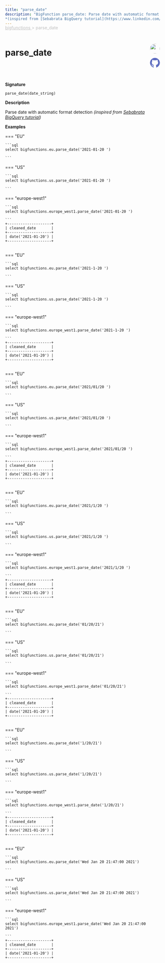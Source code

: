 ```yaml
---
title: "parse_date"
description: "BigFunction parse_date: Parse date with automatic format detection
*(inspired from [Sebabrata BigQuery tutorial](https://www.linkedin.com/feed/update/urn:li:activity:6989555205612670976/))*"
---
```


<span style="color: silver; position: relative; top: -1rem">
  <a href=".." style="color: silver">bigfunctions </a> > parse_date
</span>

# parse_date


<div style="position: relative; top: -4rem; margin-bottom:  -2rem; text-align: right; z-index: 9999;">
  
  <a href="https://www.linkedin.com/in/sebo-banerjee/" title="Credits: Sebabrata Banerjee" target="_blank">
    <img src="https://media-exp1.licdn.com/dms/image/C4D03AQHFfCabt6UuLw/profile-displayphoto-shrink_200_200/0/1662473522711?e=1672272000&v=beta&t=hlhzWEk4UwQyaZmwNN1u9_F3DeRCLNwYgQrym-OiMC8" width="32" style=" border-radius: 50% !important">
  </a>
  
  <a href="{REPO_URL}/tree/main/bigfunctions/parse_date.yaml" title="Edit on GitHub" target="_blank"><svg xmlns="http://www.w3.org/2000/svg" width="32" height="32" viewBox="0 0 24 24"><path fill="#5d6cc0" d="M12 0c-6.626 0-12 5.373-12 12 0 5.302 3.438 9.8 8.207 11.387.599.111.793-.261.793-.577v-2.234c-3.338.726-4.033-1.416-4.033-1.416-.546-1.387-1.333-1.756-1.333-1.756-1.089-.745.083-.729.083-.729 1.205.084 1.839 1.237 1.839 1.237 1.07 1.834 2.807 1.304 3.492.997.107-.775.418-1.305.762-1.604-2.665-.305-5.467-1.334-5.467-5.931 0-1.311.469-2.381 1.236-3.221-.124-.303-.535-1.524.117-3.176 0 0 1.008-.322 3.301 1.23.957-.266 1.983-.399 3.003-.404 1.02.005 2.047.138 3.006.404 2.291-1.552 3.297-1.23 3.297-1.23.653 1.653.242 2.874.118 3.176.77.84 1.235 1.911 1.235 3.221 0 4.609-2.807 5.624-5.479 5.921.43.372.823 1.102.823 2.222v3.293c0 .319.192.694.801.576 4.765-1.589 8.199-6.086 8.199-11.386 0-6.627-5.373-12-12-12z"/></svg></a>
</div>



**Signature** 
```
parse_date(date_string)
```

**Description**

Parse date with automatic format detection
*(inspired from [Sebabrata BigQuery tutorial](https://www.linkedin.com/feed/update/urn:li:activity:6989555205612670976/))*





**Examples**













=== "EU"

    ```sql
    select bigfunctions.eu.parse_date('2021-01-20 ')
    
    ```




=== "US"

    ```sql
    select bigfunctions.us.parse_date('2021-01-20 ')
    
    ```




=== "europe-west1"

    ```sql
    select bigfunctions.europe_west1.parse_date('2021-01-20 ')
    
    ```









<pre style="margin-top: -1rem;">
<code style="padding-top: 0px; padding-bottom: 0px;">+--------------------+
| cleaned_date       |
+--------------------+
| date(&#39;2021-01-20&#39;) |
+--------------------+
</code>
</pre>



















=== "EU"

    ```sql
    select bigfunctions.eu.parse_date('2021-1-20 ')
    
    ```




=== "US"

    ```sql
    select bigfunctions.us.parse_date('2021-1-20 ')
    
    ```




=== "europe-west1"

    ```sql
    select bigfunctions.europe_west1.parse_date('2021-1-20 ')
    
    ```









<pre style="margin-top: -1rem;">
<code style="padding-top: 0px; padding-bottom: 0px;">+--------------------+
| cleaned_date       |
+--------------------+
| date(&#39;2021-01-20&#39;) |
+--------------------+
</code>
</pre>



















=== "EU"

    ```sql
    select bigfunctions.eu.parse_date('2021/01/20 ')
    
    ```




=== "US"

    ```sql
    select bigfunctions.us.parse_date('2021/01/20 ')
    
    ```




=== "europe-west1"

    ```sql
    select bigfunctions.europe_west1.parse_date('2021/01/20 ')
    
    ```









<pre style="margin-top: -1rem;">
<code style="padding-top: 0px; padding-bottom: 0px;">+--------------------+
| cleaned_date       |
+--------------------+
| date(&#39;2021-01-20&#39;) |
+--------------------+
</code>
</pre>



















=== "EU"

    ```sql
    select bigfunctions.eu.parse_date('2021/1/20 ')
    
    ```




=== "US"

    ```sql
    select bigfunctions.us.parse_date('2021/1/20 ')
    
    ```




=== "europe-west1"

    ```sql
    select bigfunctions.europe_west1.parse_date('2021/1/20 ')
    
    ```









<pre style="margin-top: -1rem;">
<code style="padding-top: 0px; padding-bottom: 0px;">+--------------------+
| cleaned_date       |
+--------------------+
| date(&#39;2021-01-20&#39;) |
+--------------------+
</code>
</pre>



















=== "EU"

    ```sql
    select bigfunctions.eu.parse_date('01/20/21')
    
    ```




=== "US"

    ```sql
    select bigfunctions.us.parse_date('01/20/21')
    
    ```




=== "europe-west1"

    ```sql
    select bigfunctions.europe_west1.parse_date('01/20/21')
    
    ```









<pre style="margin-top: -1rem;">
<code style="padding-top: 0px; padding-bottom: 0px;">+--------------------+
| cleaned_date       |
+--------------------+
| date(&#39;2021-01-20&#39;) |
+--------------------+
</code>
</pre>



















=== "EU"

    ```sql
    select bigfunctions.eu.parse_date('1/20/21')
    
    ```




=== "US"

    ```sql
    select bigfunctions.us.parse_date('1/20/21')
    
    ```




=== "europe-west1"

    ```sql
    select bigfunctions.europe_west1.parse_date('1/20/21')
    
    ```









<pre style="margin-top: -1rem;">
<code style="padding-top: 0px; padding-bottom: 0px;">+--------------------+
| cleaned_date       |
+--------------------+
| date(&#39;2021-01-20&#39;) |
+--------------------+
</code>
</pre>



















=== "EU"

    ```sql
    select bigfunctions.eu.parse_date('Wed Jan 20 21:47:00 2021')
    
    ```




=== "US"

    ```sql
    select bigfunctions.us.parse_date('Wed Jan 20 21:47:00 2021')
    
    ```




=== "europe-west1"

    ```sql
    select bigfunctions.europe_west1.parse_date('Wed Jan 20 21:47:00 2021')
    
    ```









<pre style="margin-top: -1rem;">
<code style="padding-top: 0px; padding-bottom: 0px;">+--------------------+
| cleaned_date       |
+--------------------+
| date(&#39;2021-01-20&#39;) |
+--------------------+
</code>
</pre>









